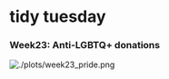 # tidy tuesday

###  Week23: Anti-LGBTQ+ donations

![./plots/week23_pride.png](https://github.com/shubhangi318/tidytues/blob/main/plots/week23_pride.png)
